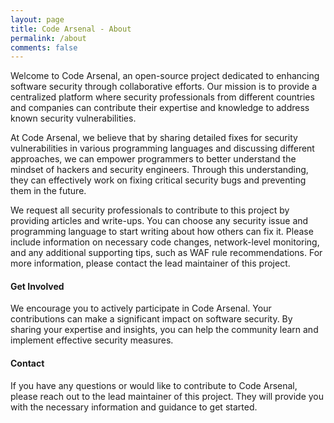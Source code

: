 ```yaml
---
layout: page
title: Code Arsenal - About
permalink: /about
comments: false
---
```


<div class="row justify-content-between">
<div class="col-md-8 pr-5">
    <p>Welcome to Code Arsenal, an open-source project dedicated to enhancing software security through collaborative efforts. Our mission is to provide a centralized platform where security professionals from different countries and companies can contribute their expertise and knowledge to address known security vulnerabilities.</p>
    <p>At Code Arsenal, we believe that by sharing detailed fixes for security vulnerabilities in various programming languages and discussing different approaches, we can empower programmers to better understand the mindset of hackers and security engineers. Through this understanding, they can effectively work on fixing critical security bugs and preventing them in the future.</p>
    <p>We request all security professionals to contribute to this project by providing articles and write-ups. You can choose any security issue and programming language to start writing about how others can fix it. Please include information on necessary code changes, network-level monitoring, and any additional supporting tips, such as WAF rule recommendations. For more information, please contact the lead maintainer of this project.</p>
    <h4>Get Involved</h4>
    <p>We encourage you to actively participate in Code Arsenal. Your contributions can make a significant impact on software security. By sharing your expertise and insights, you can help the community learn and implement effective security measures.</p>
    <h4>Contact</h4>
    <p>If you have any questions or would like to contribute to Code Arsenal, please reach out to the lead maintainer of this project. They will provide you with the necessary information and guidance to get started.</p>
    </div>
    <!--
    <div class="col-md-4">
        <div class="sticky-top sticky-top-80">
            <h5>Support Code Arsenal</h5>
            <p>Your support is crucial in maintaining and improving Code Arsenal. If you find value in our project and would like to contribute to its sustainability, consider making a donation. Your generosity helps us continue to provide a free and accessible resource for security professionals worldwide.</p>
            <a target="_blank" href="https://www.example-donation-link.com" class="btn btn-danger">Donate</a> <a target="_blank" href="https://github.com/code-arsenal/documentation" class="btn btn-warning">Contribute</a>
        </div>
    </div>
    -->
</div>




